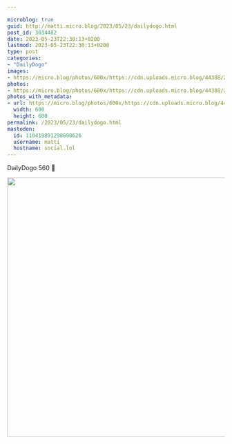 ```yaml
---

microblog: true
guid: http://matti.micro.blog/2023/05/23/dailydogo.html
post_id: 3034482
date: 2023-05-23T22:30:13+0200
lastmod: 2023-05-23T22:30:13+0200
type: post
categories:
- "DailyDogo"
images:
- https://micro.blog/photos/600x/https://cdn.uploads.micro.blog/44388/2023/0d85b4753a.jpg
photos:
- https://micro.blog/photos/600x/https://cdn.uploads.micro.blog/44388/2023/0d85b4753a.jpg
photos_with_metadata:
- url: https://micro.blog/photos/600x/https://cdn.uploads.micro.blog/44388/2023/0d85b4753a.jpg
  width: 600
  height: 600
permalink: /2023/05/23/dailydogo.html
mastodon:
  id: 110419891298690626
  username: matti
  hostname: social.lol
---
```

DailyDogo 560 🐶

<img src="https://micro.blog/photos/600x/https://blog.martin-haehnel.de/uploads/2023/0d85b4753a.jpg" width="600" height="600" alt="" />
